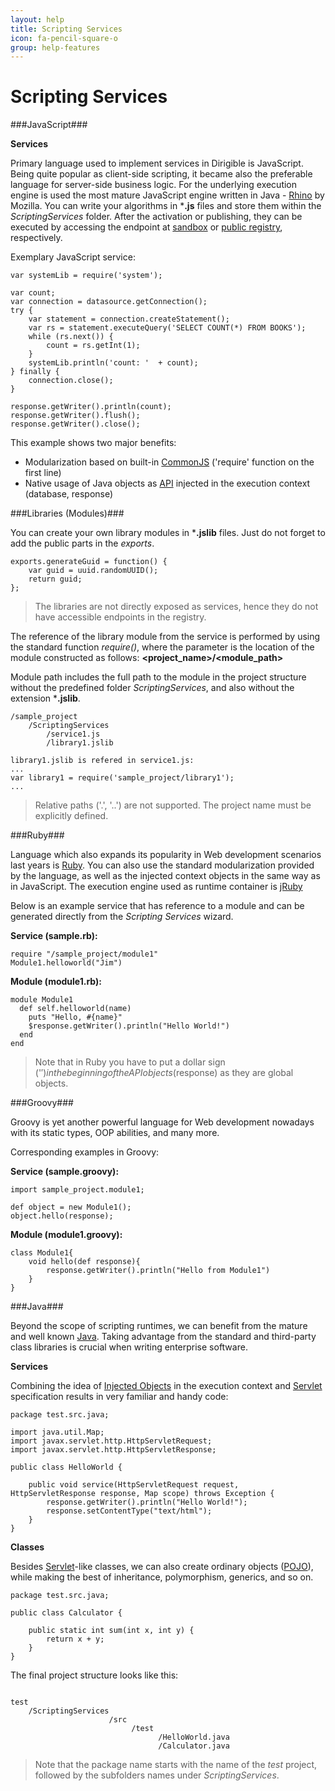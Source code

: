 ```yaml
---
layout: help
title: Scripting Services
icon: fa-pencil-square-o
group: help-features
---
```


Scripting Services
===

###JavaScript###

**Services**	

Primary language used to implement services in Dirigible is JavaScript. Being quite popular as client-side scripting, it became also the preferable language for server-side business logic. For the underlying execution engine is used the most mature JavaScript engine written in Java - [Rhino](https://developer.mozilla.org/en-US/docs/Rhino) by Mozilla.
You can write your algorithms in ***.js** files and store them within the *ScriptingServices* folder. After the activation or publishing, they can be executed by accessing the endpoint at [sandbox](activation.html) or [public registry](publication.html), respectively.

Exemplary JavaScript service:

<pre><code>var systemLib = require('system');

var count;
var connection = datasource.getConnection();
try {
    var statement = connection.createStatement();
    var rs = statement.executeQuery('SELECT COUNT(*) FROM BOOKS');
    while (rs.next()) {
        count = rs.getInt(1);
    }
    systemLib.println('count: '  + count);
} finally {
    connection.close();
}

response.getWriter().println(count);
response.getWriter().flush();
response.getWriter().close();
</code></pre>

This example shows two major benefits:

*	Modularization based on built-in [CommonJS](http://wiki.commonjs.org/wiki/CommonJS) ('require' function on the first line)
*	Native usage of Java objects as [API](api.html) injected in the execution context (database, response)

###Libraries (Modules)###

You can create your own library modules in ***.jslib** files. Just do not forget to add the public parts in the *exports*.

<pre><code>exports.generateGuid = function() {
    var guid = uuid.randomUUID();
    return guid;
};
</code></pre>

> The libraries are not directly exposed as services, hence they do not have accessible endpoints in the registry.

The reference of the library module from the service is performed by using the standard function *require()*, where the parameter is the location of the module constructed as follows: **<project_name>/<module_path>**

Module path includes the full path to the module in the project structure without the predefined folder *ScriptingServices*, and also without the extension ***.jslib**.


<pre><code>/sample_project
    /ScriptingServices
        /service1.js
        /library1.jslib
        
library1.jslib is refered in service1.js:
...
var library1 = require('sample_project/library1');
...
</code></pre>

> Relative paths ('.', '..') are not supported. The project name must be explicitly defined.



###Ruby###

Language which also expands its popularity in Web development scenarios last years is [Ruby](http://www.ruby-lang.org/en/). You can also use the standard modularization provided by the language, as well as the injected context objects in the same way as in JavaScript. The execution engine used as runtime container is [jRuby](http://jruby.org/)

Below is an example service that has reference to a module and can be generated directly from the *Scripting Services* wizard.

**Service (sample.rb):**

<pre><code>require "/sample_project/module1"
Module1.helloworld("Jim")
</code></pre>

**Module (module1.rb):**

<pre><code>module Module1
  def self.helloworld(name)
    puts "Hello, #{name}"
    $response.getWriter().println("Hello World!")
  end
end
</code></pre>

> Note that in Ruby you have to put a dollar sign ('$') in the beginning of the API objects ($response) as they are global objects.

###Groovy###

Groovy is yet another powerful language for Web development nowadays with its static types, OOP abilities, and many more.

Corresponding examples in Groovy:

**Service (sample.groovy):**
<pre><code>import sample_project.module1;

def object = new Module1();
object.hello(response);
</code></pre>

**Module (module1.groovy):**

<pre><code>class Module1{
    void hello(def response){
        response.getWriter().println("Hello from Module1")
    }
}
</code></pre>

###Java###

Beyond the scope of scripting runtimes, we can benefit from the mature and well known [Java](http://en.wikipedia.org/wiki/Java_programming_language). Taking advantage from the standard and third-party class libraries is crucial when writing enterprise software.

**Services**

Combining the idea of [Injected Objects](http://www.dirigible.io/help/api.html) in the execution context and [Servlet](http://en.wikipedia.org/wiki/Java_Servlet) specification results in very familiar and handy code:

<pre><code>package test.src.java;

import java.util.Map;
import javax.servlet.http.HttpServletRequest;
import javax.servlet.http.HttpServletResponse;

public class HelloWorld {

    public void service(HttpServletRequest request, HttpServletResponse response, Map<String, Object> scope) throws Exception {
        response.getWriter().println("Hello World!");
        response.setContentType("text/html");
    }
}
</code></pre>

**Classes**

Besides [Servlet](http://en.wikipedia.org/wiki/Java_Servlet)-like classes, we can also create ordinary objects ([POJO](http://en.wikipedia.org/wiki/Plain_Old_Java_Object)), while making the best of inheritance, polymorphism, generics, and so on.

<pre><code>package test.src.java;

public class Calculator {

    public static int sum(int x, int y) {
        return x + y;
    }
}
</code></pre>

The final project structure looks like this:

<pre><code>
test
    /ScriptingServices
                      /src
                           /test
                                 /HelloWorld.java
                                 /Calculator.java
</code></pre>

> Note that the package name starts with the name of the *test* project, followed by the subfolders names under *ScriptingServices*.
